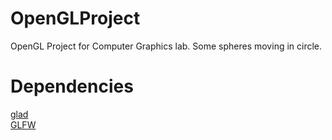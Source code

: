 # OpenGLProject
OpenGL Project for Computer Graphics lab. Some spheres moving in circle.

# Dependencies
[glad](https://github.com/dav1dde/glad-web)\
[GLFW](https://github.com/glfw/glfw)